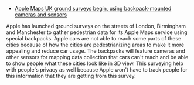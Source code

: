* [Apple Maps UK ground surveys begin, using backpack-mounted cameras and sensors](https://9to5mac.com/2022/03/28/apple-maps-uk-ground-surveys-begin-using-backpack-mounted-cameras-and-sensors/)

Apple has launched ground surveys on the streets of London, Birmingham and Manchester to gather pedestrian data for its Apple Maps service using special backpacks.
Apple cars are not able to reach some parts of these cities because of how the cities are pedestrianizing areas to make it more appealing and reduce car usage.
The backpacks will feature cameras and other sensors for mapping data collection that cars can't reach and be able to show people what these cities look like in 3D view.
This surveying help with people's privacy as well because Apple won't have to track people for this information that they are getting from this survey.
